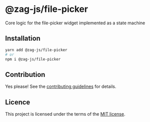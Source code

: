# @zag-js/file-picker

Core logic for the file-picker widget implemented as a state machine

## Installation

```sh
yarn add @zag-js/file-picker
# or
npm i @zag-js/file-picker
```

## Contribution

Yes please! See the [contributing guidelines](https://github.com/chakra-ui/zag/blob/main/CONTRIBUTING.md) for details.

## Licence

This project is licensed under the terms of the [MIT license](https://github.com/chakra-ui/zag/blob/main/LICENSE).
